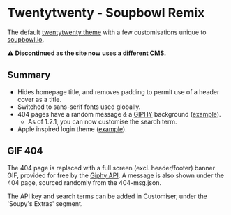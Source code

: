 # Twentytwenty - Soupbowl Remix
The default [twentytwenty theme][tt] with a few customisations unique to [soupbowl.io][sb].

**⚠️ Discontinued as the site now uses a different CMS.** 

## Summary
* Hides homepage title, and removes padding to permit use of a header cover as a title.
* Switched to sans-serif fonts used globally.
* 404 pages have a random message & a [GIPHY][gip] background ([example][sb4]).
  * As of 1.2.1, you can now customise the search term.
* Apple inspired login theme ([example][sbl]).

## GIF 404
The 404 page is replaced with a full screen (excl. header/footer) banner GIF, provided for free by the [Giphy API][gip]. A message is also shown under the 404 page, sourced randomly from the 404-msg.json.

The API key and search terms can be added in Customiser, under the 'Soupy's Extras' segment.

[sb]:  https://www.soupbowl.io
[sb4]: https://www.soupbowl.io/404
[sbl]: https://www.soupbowl.io/wp-admin
[tt]:  https://wordpress.org/themes/twentytwenty/
[gip]: https://developers.giphy.com/
